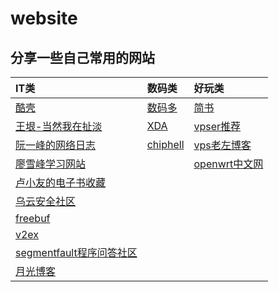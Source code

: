 
# website
## 分享一些自己常用的网站  
|IT类	|数码类	|好玩类	|
|:---------|:---------|:---------|
|[酷壳](http://www.coolshell.cn)|[数码多](http://www.soomal.com/)	|[简书](http://www.jianshu.com)	|
|[王垠-当然我在扯淡](http://www.yinwang.org)|[XDA](http://forum.xda-developers.com)|[vpser推荐](http://www.vpser.net)|
|[阮一峰的网络日志](http://www.ruanyifeng.com)|[chiphell](https://www.chiphell.com)|[vps老左博客](http://www.laozuo.org)|
|[廖雪峰学习网站](http://www.liaoxuefeng.com)||[openwrt中文网](http://www.openwrt.org.cn)|
|[卢小友的电子书收藏](https://github.com/luxiaoyou/free-programming-books/blob/master/free-programming-books-zh.md)|||
|[乌云安全社区](http://www.wooyun.org)|
|[freebuf](http://www.freebuf.com)|
|[v2ex](http://www.v2ex.com)|
|[segmentfault程序问答社区](https://segmentfault.com)|
|[月光博客](http://www.williamlong.info)|
